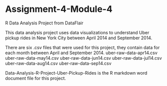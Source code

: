 # Assignment-4-Module-4
R Data Analysis Project from DataFlair 

This data analysis project uses data visualizations to understand Uber pickup rides in New York City between April 2014 and September 2014.

There are six .csv files that were used for this project, they contain data for each month between April and September 2014.
uber-raw-data-apr14.csv
uber-raw-data-may14.csv
uber-raw-data-jun14.csv
uber-raw-data-jul14.csv
uber-raw-data-aug14.csv
uber-raw-data-sep14.csv

Data-Analysis-R-Project-Uber-Pickup-Rides is the R markdown word document file for this project. 

